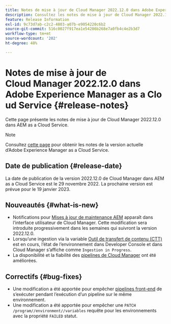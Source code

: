 ```yaml
---
title: Notes de mise à jour de Cloud Manager 2022.12.0 dans Adobe Experience Manager as a Cloud Service
description: Consultez les notes de mise à jour de Cloud Manager 2022.12.0 dans AEM as a Cloud Service.
feature: Release Information
exl-id: 9c73d7ab-c2c2-4803-a07b-e9054220c6b2
source-git-commit: 516c0027f917ea1e54286b268e7a0fb4c4e2b3d7
workflow-type: tm+mt
source-wordcount: '202'
ht-degree: 48%

---
```



# Notes de mise à jour de Cloud Manager 2022.12.0 dans Adobe Experience Manager as a Cloud Service {#release-notes}

Cette page présente les notes de mise à jour de Cloud Manager 2022.12.0 dans AEM as a Cloud Service.

>[!NOTE]
>
>Consultez [cette page](/help/release-notes/release-notes-cloud/release-notes-current.md) pour obtenir les notes de la version actuelle d’Adobe Experience Manager as a Cloud Service.

## Date de publication {#release-date}

La date de publication de la version 2022.12.0 de Cloud Manager dans AEM as a Cloud Service est le 29 novembre 2022. La prochaine version est prévue pour le 19 janvier 2023.

## Nouveautés {#what-is-new}

* Notifications pour [Mises à jour de maintenance AEM](/help/overview/what-is-new-and-different.md#aem-updates) apparaît dans l’interface utilisateur de Cloud Manager. Cette modification sera introduite progressivement dans les semaines qui suivront la version 2022.12.0.
* Lorsqu’une ingestion via la variable [Outil de transfert de contenu (CTT)](/help/journey-migration/content-transfer-tool/using-content-transfer-tool/overview-content-transfer-tool.md) est en cours, l’état de l’environnement dans Developer Console et dans Cloud Manager s’affiche comme `Ingestion in Progress`.
* La disponibilité et la fiabilité des [pipelines de Cloud Manager](/help/implementing/cloud-manager/configuring-pipelines/introduction-ci-cd-pipelines.md) ont été améliorées.

## Correctifs {#bug-fixes}

* Une modification a été apportée pour empêcher [pipelines front-end](/help/implementing/cloud-manager/configuring-pipelines/introduction-ci-cd-pipelines.md#front-end) de s’exécuter pendant l’exécution d’un pipeline sur le même environnement.
* Une modification a été apportée pour empêcher une `PATCH /program//environment//variables` requête pour les environnements avec la propriété `FAILED` statut.
